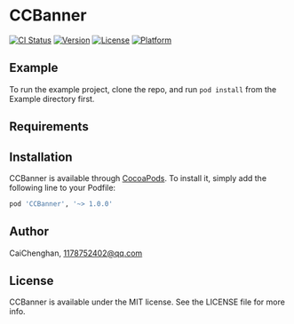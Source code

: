 # CCBanner

[![CI Status](https://img.shields.io/travis/CaiChenghan/CCBanner.svg?style=flat)](https://travis-ci.org/CaiChenghan/CCBanner)
[![Version](https://img.shields.io/cocoapods/v/CCBanner.svg?style=flat)](https://cocoapods.org/pods/CCBanner)
[![License](https://img.shields.io/cocoapods/l/CCBanner.svg?style=flat)](https://cocoapods.org/pods/CCBanner)
[![Platform](https://img.shields.io/cocoapods/p/CCBanner.svg?style=flat)](https://cocoapods.org/pods/CCBanner)

## Example

To run the example project, clone the repo, and run `pod install` from the Example directory first.

## Requirements

## Installation

CCBanner is available through [CocoaPods](https://cocoapods.org). To install
it, simply add the following line to your Podfile:

```ruby
pod 'CCBanner', '~> 1.0.0'
```

## Author

CaiChenghan, 1178752402@qq.com

## License

CCBanner is available under the MIT license. See the LICENSE file for more info.


